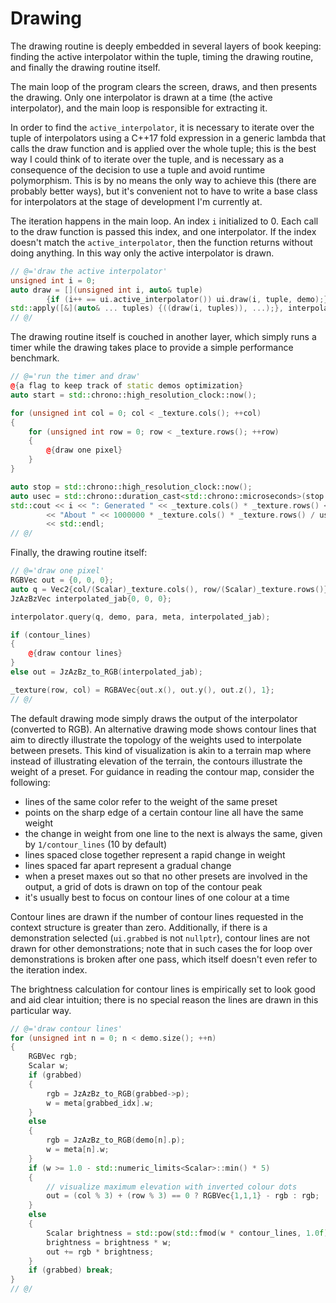 # Drawing

The drawing routine is deeply embedded in several layers of book keeping:
finding the active interpolator within the tuple, timing the drawing routine,
and finally the drawing routine itself.

The main loop of the program clears the screen, draws, and then presents the
drawing. Only one interpolator is drawn at a time (the active interpolator),
and the main loop is responsible for extracting it.

In order to find the `active_interpolator`, it is necessary to iterate over the
tuple of interpolators using a C++17 fold expression in a generic lambda that
calls the draw function and is applied over the whole tuple; this is the
best way I could think of to iterate over the tuple, and is necessary as a
consequence of the decision to use a tuple and avoid runtime polymorphism.
This is by no means the only way to achieve this (there are probably better
ways), but it's convenient not to have to write a base class for interpolators
at the stage of development I'm currently at. 

The iteration happens in the main loop. An index `i` initialized to 0. Each
call to the draw function is passed this index, and one interpolator. If the
index doesn't match the `active_interpolator`, then the function returns
without doing anything. In this way only the active interpolator is drawn.

```cpp
// @='draw the active interpolator'
unsigned int i = 0;
auto draw = [](unsigned int i, auto& tuple) 
        {if (i++ == ui.active_interpolator()) ui.draw(i, tuple, demo);};
std::apply([&](auto& ... tuples) {((draw(i, tuples)), ...);}, interpolators);
// @/
```

The drawing routine itself is couched in another layer, which simply runs a
timer while the drawing takes place to provide a simple performance benchmark.

```cpp
// @='run the timer and draw'
@{a flag to keep track of static demos optimization}
auto start = std::chrono::high_resolution_clock::now();

for (unsigned int col = 0; col < _texture.cols(); ++col)
{
    for (unsigned int row = 0; row < _texture.rows(); ++row)
    {
        @{draw one pixel}
    }
}

auto stop = std::chrono::high_resolution_clock::now();
auto usec = std::chrono::duration_cast<std::chrono::microseconds>(stop - start).count();
std::cout << i << ": Generated " << _texture.cols() * _texture.rows() << " interpolations in " << usec << " microseconds\n" 
        << "About " << 1000000 * _texture.cols() * _texture.rows() / usec << " interpolations per second" 
        << std::endl;
// @/
```

Finally, the drawing routine itself:

```cpp
// @='draw one pixel'
RGBVec out = {0, 0, 0};
auto q = Vec2{col/(Scalar)_texture.cols(), row/(Scalar)_texture.rows()};
JzAzBzVec interpolated_jab{0, 0, 0};

interpolator.query(q, demo, para, meta, interpolated_jab);

if (contour_lines) 
{
    @{draw contour lines}
}
else out = JzAzBz_to_RGB(interpolated_jab);

_texture(row, col) = RGBAVec{out.x(), out.y(), out.z(), 1};
// @/
```

The default drawing mode simply draws the output of the interpolator (converted
to RGB). An alternative drawing mode shows contour lines that aim to directly
illustrate the topology of the weights used to interpolate between presets.
This kind of visualization is akin to a terrain map where instead of
illustrating elevation of the terrain, the contours illustrate the weight of a
preset. For guidance in reading the contour map, consider the following:

- lines of the same color refer to the weight of the same preset
- points on the sharp edge of a certain contour line all have the same weight
- the change in weight from one line to the next is always the same, given by
  `1/contour_lines`
  (10 by default)
- lines spaced close together represent a rapid change in weight
- lines spaced far apart represent a gradual change
- when a preset maxes out so that no other presets are involved in the output,
  a grid of dots is drawn on top of the contour peak
- it's usually best to focus on contour lines of one colour at a time

Contour lines are drawn if the number of contour lines requested in the context
structure is greater than zero. Additionally, if there is a demonstration
selected (`ui.grabbed` is not `nullptr`), contour lines are not drawn for
other demonstrations; note that in such cases the for loop over demonstrations
is broken after one pass, which itself doesn't even refer to the iteration
index.

The brightness calculation for contour lines is empirically set to look good
and aid clear intuition; there is no special reason the lines are drawn in
this particular way.

```cpp
// @='draw contour lines'
for (unsigned int n = 0; n < demo.size(); ++n)
{
    RGBVec rgb;
    Scalar w;
    if (grabbed) 
    {
        rgb = JzAzBz_to_RGB(grabbed->p);
        w = meta[grabbed_idx].w;
    }
    else 
    {
        rgb = JzAzBz_to_RGB(demo[n].p); 
        w = meta[n].w;
    }
    if (w >= 1.0 - std::numeric_limits<Scalar>::min() * 5)
    {
        // visualize maximum elevation with inverted colour dots
        out = (col % 3) + (row % 3) == 0 ? RGBVec{1,1,1} - rgb : rgb;
    }
    else
    {
        Scalar brightness = std::pow(std::fmod(w * contour_lines, 1.0f), 8);
        brightness = brightness * w;
        out += rgb * brightness;
    }
    if (grabbed) break;
}
// @/
```

